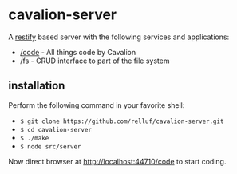 # cavalion-server

A [restify](http://restify.com/) based server with the following services and applications:

* [/code](https://github.com/cavalion-code) - All things code by Cavalion
* /fs - CRUD interface to part of the file system

## installation

Perform the following command in your favorite shell:

* `$ git clone https://github.com/relluf/cavalion-server.git`
* `$ cd cavalion-server`
* `$ ./make`
* `$ node src/server`

Now direct browser at [http://localhost:44710/code](http://localhost:44710/code) to start coding.